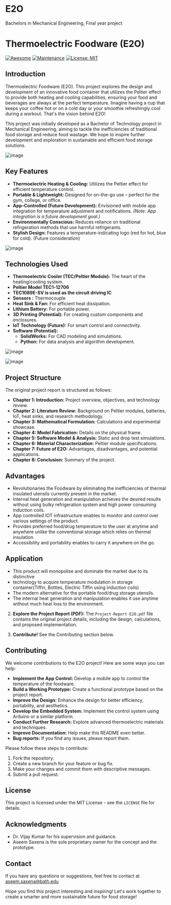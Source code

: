 # E2O
Bachelors in Mechanical Engineering, Final year project

# Thermoelectric Foodware (E2O)

[![Awesome](https://cdn.rawgit.com/sindresorhus/awesome/d7305f38d29fed78fa85652e3a63e154dd8e8829/media/badge.svg)](https://github.com/sindresorhus/awesome)
[![Maintenance](https://img.shields.io/badge/Maintained%3F-yes-green.svg)](https://GitHub.com/Naereen/StrapDown.js/graphs/commit-activity)
[![License: MIT](https://img.shields.io/badge/License-MIT-yellow.svg)](https://opensource.org/licenses/MIT)

## Introduction

Thermoelectric Foodware (E2O). This project explores the design and development of an innovative food container that utilizes the Peltier effect to provide both heating and cooling capabilities, ensuring your food and beverages are always at the perfect temperature. Imagine having a cup that keeps your coffee hot or on a cold day or your smoothie refreshingly cool during a workout.  That's the vision behind E2O!

This project was initially developed as a Bachelor of Technology project in Mechanical Engineering, aiming to tackle the inefficiencies of traditional food storage and reduce food wastage. We hope to inspire further development and exploration in sustainable and efficient food storage solutions.

![image](https://github.com/user-attachments/assets/84aea47c-7fff-49a4-871f-4360c00b5c4f)

##  Key Features

*   **Thermoelectric Heating & Cooling:** Utilizes the Peltier effect for efficient temperature control.
*   **Portable & Lightweight:** Designed for on-the-go use – perfect for the gym, college, or office.
*   **App-Controlled (Future Development):** Envisioned with mobile app integration for temperature adjustment and notifications.  *(Note: App integration is a future development goal.)*
*   **Environmentally Conscious:** Reduces reliance on traditional refrigeration methods that use harmful refrigerants.
*   **Stylish Design:** Features a temperature-indicating logo (red for hot, blue for cold). (Future consideration)

![image](https://github.com/user-attachments/assets/f26b5fbb-2860-4055-9cd4-cd64810b5fe1)

##  Technologies Used

*   **Thermoelectric Cooler (TEC/Peltier Module):** The heart of the heating/cooling system.
*   **Peltier Model TEC1-12706**
*   **TEC1089E-SV is used as the circuit driving IC**
*   **Sensors :** Thermocouple
*   **Heat Sink & Fan:**  For efficient heat dissipation. 
*   **Lithium Battery:** For portable power.
*   **3D Printing (Potential):** For creating custom components and enclosures.
*   **IoT Technology (Future):**  For smart control and connectivity.
*   **Software (Potential):**
    *   **SolidWorks:** For CAD modeling and simulations.
    *   **Python:** For data analysis and algorithm development.
 
![image](https://github.com/user-attachments/assets/f0852640-dcb1-440f-b5a1-55f82ed09805)


![image](https://github.com/user-attachments/assets/d802c0a4-dc00-42eb-8057-73ad4b917ca3)



## Project Structure

The original project report is structured as follows:

*   **Chapter 1: Introduction:** Project overview, objectives, and technology review.
*   **Chapter 2: Literature Review:** Background on Peltier modules, batteries, IoT, heat sinks, and research methodology.
*   **Chapter 3: Mathematical Formulation:** Calculations and experimental showcase.
*   **Chapter 4: Model Fabrication:** Details on the physical frame.
*   **Chapter 5: Software Model & Analysis:** Static and drop test simulations.
*   **Chapter 6: Material Characterization:** Peltier module specifications.
*   **Chapter 7: Future of E2O:** Advantages, disadvantages, and potential applications.
*   **Chapter 8: Conclusion:** Summary of the project.

## Advantages

* Revolutionaries the Foodware by eliminating the inefficiencies of thermal insulated utensils currently present in the market.
* Internal heat generation and manipulation achieves the desired results without using bulky refrigeration system and high power consuming induction coils.
* App controlled IOT infrastructure enables to monitor and control over various settings of the product.
* Provides preferred food/drug temperature to the user at anytime and anywhere unlike the conventional storage which relies on thermal insulation.
* Accessibility and portability enables to carry it anywhere on the go.

## Application

* This product will monopolise and dominate the market due to its distinctive
* technology to acquire temperature modulation in storage container(Tiffin, Bottles, Electric Tiffin using induction coils)
* The modern alternative for the portable food/drug storage utensils.
* The internal heat generation and manipulation enables it use anytime without much heat loss to the environment.

2.  **Explore the Project Report (PDF):** The `Project-Report-E2O.pdf` file contains the original project details, including the design, calculations, and proposed implementation.

3.  **Contribute!**  See the Contributing section below.

## Contributing

We welcome contributions to the E2O project! Here are some ways you can help:

*   **Implement the App Control:** Develop a mobile app to control the temperature of the foodware. 
*   **Build a Working Prototype:** Create a functional prototype based on the project report.
*   **Improve the Design:** Enhance the design for better efficiency, portability, and aesthetics. 
*   **Develop the Embedded System:** Implement the control system using Arduino or a similar platform.
*   **Conduct Further Research:** Explore advanced thermoelectric materials and techniques.
*   **Improve Documentation:**  Help make this README even better.
*   **Bug reports:** If you find any issues, please report them.

Please follow these steps to contribute:

1.  Fork the repository.
2.  Create a new branch for your feature or bug fix.
3.  Make your changes and commit them with descriptive messages.
4.  Submit a pull request.

## License

This project is licensed under the MIT License - see the `LICENSE` file for details.

## Acknowledgments

*   Dr. Vijay Kumar for his supervision and guidance.
*   Aseem Saxena is the sole proprietary owner for the concept and the prototype.

## Contact

If you have any questions or suggestions, feel free to contact at aseem.saxena@bath.edu

Hope you find this project interesting and inspiring! Let's work together to create a smarter and more sustainable future for food storage!

